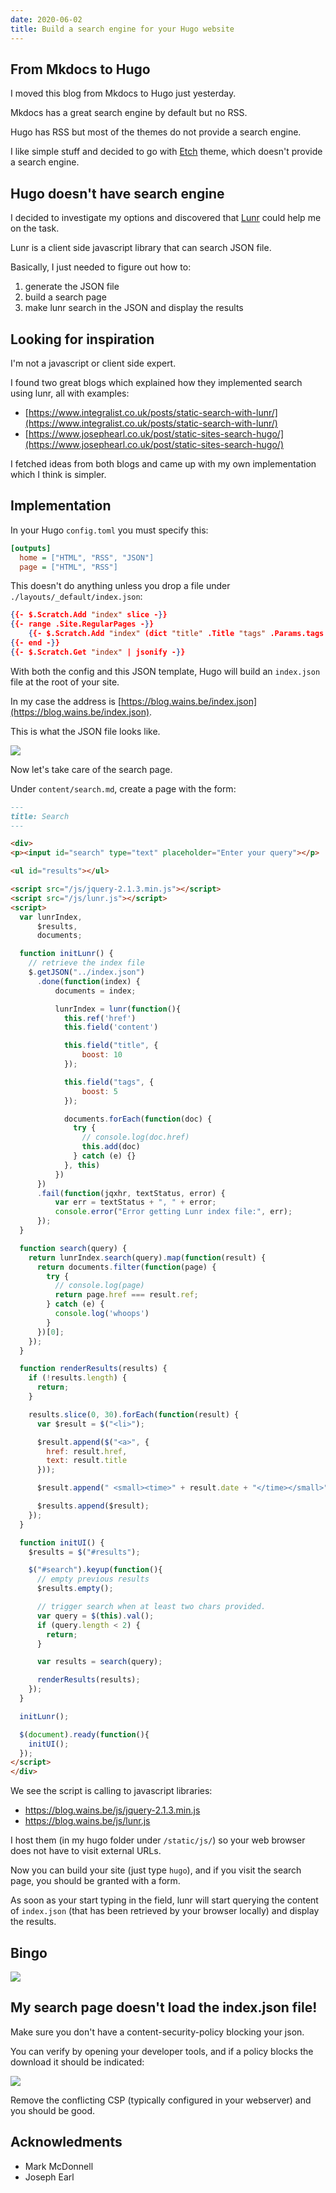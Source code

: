```yaml
---
date: 2020-06-02
title: Build a search engine for your Hugo website
---
```


## From Mkdocs to Hugo

I moved this blog from Mkdocs to Hugo just yesterday.

Mkdocs has a great search engine by default but no RSS.

Hugo has RSS but most of the themes do not provide a search engine.

I like simple stuff and decided to go with [Etch](https://themes.gohugo.io/etch/) theme, which doesn't provide a search engine.

## Hugo doesn't have search engine

I decided to investigate my options and discovered that [Lunr](https://lunrjs.com/) could help me on the task.

Lunr is a client side javascript library that can search JSON file.

Basically, I just needed to figure out how to:

1. generate the JSON file
2. build a search page
3. make lunr search in the JSON and display the results

## Looking for inspiration

I'm not a javascript or client side expert.

I found two great blogs which explained how they implemented search using lunr, all with examples:

- [https://www.integralist.co.uk/posts/static-search-with-lunr/](https://www.integralist.co.uk/posts/static-search-with-lunr/)
- [https://www.josephearl.co.uk/post/static-sites-search-hugo/](https://www.josephearl.co.uk/post/static-sites-search-hugo/)

I fetched ideas from both blogs and came up with my own implementation which I think is simpler.

## Implementation

In your Hugo `config.toml` you must specify this:

```ini
[outputs]
  home = ["HTML", "RSS", "JSON"]
  page = ["HTML", "RSS"]
```

This doesn't do anything unless you drop a file under `./layouts/_default/index.json`:

```json
{{- $.Scratch.Add "index" slice -}}
{{- range .Site.RegularPages -}}
    {{- $.Scratch.Add "index" (dict "title" .Title "tags" .Params.tags "content" .Plain "href" .Permalink "date" ( .Date.Format "Jan 2, 2006" )) -}}
{{- end -}}
{{- $.Scratch.Get "index" | jsonify -}}
```

With both the config and this JSON template, Hugo will build an `index.json` file at the root of your site.

In my case the address is [https://blog.wains.be/index.json](https://blog.wains.be/index.json).

This is what the JSON file looks like.

![](https://blog.wains.be/images/lunr-index.png)

Now let's take care of the search page.

Under `content/search.md`, create a page with the form:

```markdown
---
title: Search
---

<div>
<p><input id="search" type="text" placeholder="Enter your query"></p>

<ul id="results"></ul>

<script src="/js/jquery-2.1.3.min.js"></script>
<script src="/js/lunr.js"></script>
<script>
  var lunrIndex,
      $results,
      documents;

  function initLunr() {
    // retrieve the index file
    $.getJSON("../index.json")
      .done(function(index) {
          documents = index;

          lunrIndex = lunr(function(){
            this.ref('href')
            this.field('content')

            this.field("title", {
                boost: 10
            });

            this.field("tags", {
                boost: 5
            });

            documents.forEach(function(doc) {
              try {
                // console.log(doc.href)
                this.add(doc)
              } catch (e) {}
            }, this)
          })
      })
      .fail(function(jqxhr, textStatus, error) {
          var err = textStatus + ", " + error;
          console.error("Error getting Lunr index file:", err);
      });
  }

  function search(query) {
    return lunrIndex.search(query).map(function(result) {
      return documents.filter(function(page) {
        try {
          // console.log(page)
          return page.href === result.ref;
        } catch (e) {
          console.log('whoops')
        }
      })[0];
    });
  }

  function renderResults(results) {
    if (!results.length) {
      return;
    }

    results.slice(0, 30).forEach(function(result) {
      var $result = $("<li>");

      $result.append($("<a>", {
        href: result.href,
        text: result.title
      }));

      $result.append(" <small><time>" + result.date + "</time></small>");

      $results.append($result);
    });
  }

  function initUI() {
    $results = $("#results");

    $("#search").keyup(function(){
      // empty previous results
      $results.empty();

      // trigger search when at least two chars provided.
      var query = $(this).val();
      if (query.length < 2) {
        return;
      }

      var results = search(query);

      renderResults(results);
    });
  }

  initLunr();

  $(document).ready(function(){
    initUI();
  });
</script>
</div>
```

We see the script is calling to javascript libraries:

- https://blog.wains.be/js/jquery-2.1.3.min.js
- https://blog.wains.be/js/lunr.js

I host them (in my hugo folder under `/static/js/`) so your web browser does not have to visit external URLs.

Now you can build your site (just type `hugo`), and if you visit the search page, you should be granted with a form.

As soon as your start typing in the field, lunr will start querying the content of `index.json` (that has been retrieved by your browser locally) and display the results.

## Bingo

![](https://blog.wains.be/images/lunr-result.png)

## My search page doesn't load the index.json file!

Make sure you don't have a content-security-policy blocking your json.

You can verify by opening your developer tools, and if a policy blocks the download it should be indicated:

![](https://blog.wains.be/images/csp.png)

Remove the conflicting CSP (typically configured in your webserver) and you should be good.

## Acknowledments

- Mark McDonnell
- Joseph Earl